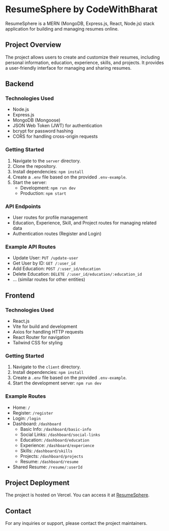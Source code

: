 # ResumeSphere by CodeWithBharat

ResumeSphere is a MERN (MongoDB, Express.js, React, Node.js) stack application for building and managing resumes online.

## Project Overview

The project allows users to create and customize their resumes, including personal information, education, experience, skills, and projects. It provides a user-friendly interface for managing and sharing resumes.

## Backend

### Technologies Used

- Node.js
- Express.js
- MongoDB (Mongoose)
- JSON Web Token (JWT) for authentication
- bcrypt for password hashing
- CORS for handling cross-origin requests

### Getting Started

1. Navigate to the `server` directory.
2. Clone the repository.
3. Install dependencies: `npm install`
4. Create a `.env` file based on the provided `.env-example`.
5. Start the server:
   - Development: `npm run dev`
   - Production: `npm start`

### API Endpoints

- User routes for profile management
- Education, Experience, Skill, and Project routes for managing related data
- Authentication routes (Register and Login)

### Example API Routes

- Update User: `PUT /update-user`
- Get User by ID: `GET /:user_id`
- Add Education: `POST /:user_id/education`
- Delete Education: `DELETE /:user_id/education/:education_id`
- ... (similar routes for other entities)

## Frontend

### Technologies Used

- React.js
- Vite for build and development
- Axios for handling HTTP requests
- React Router for navigation
- Tailwind CSS for styling

### Getting Started

1. Navigate to the `client` directory.
2. Install dependencies: `npm install`
3. Create a `.env` file based on the provided `.env-example`.
4. Start the development server: `npm run dev`

### Example Routes

- Home: `/`
- Register: `/register`
- Login: `/login`
- Dashboard: `/dashboard`
  - Basic Info: `/dashboard/basic-info`
  - Social Links: `/dashboard/social-links`
  - Education: `/dashboard/education`
  - Experience: `/dashboard/experience`
  - Skills: `/dashboard/skills`
  - Projects: `/dashboard/projects`
  - Resume: `/dashboard/resume`
- Shared Resume: `/resume/:userId`

## Project Deployment

The project is hosted on Vercel. You can access it at [ResumeSphere](https://resume-sphere.vercel.app/).

## Contact

For any inquiries or support, please contact the project maintainers.

